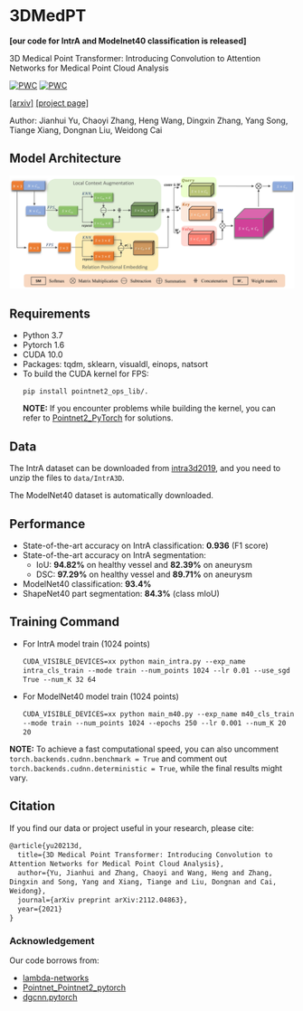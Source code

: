 # 3DMedPT

**\[our code for IntrA and Modelnet40 classification is released]**

3D Medical Point Transformer: Introducing Convolution to Attention Networks for Medical Point Cloud Analysis

[![PWC](https://img.shields.io/endpoint.svg?url=https://paperswithcode.com/badge/3d-medical-point-transformer-introducing/classification-on-intra)](https://paperswithcode.com/sota/classification-on-intra?p=3d-medical-point-transformer-introducing)
[![PWC](https://img.shields.io/endpoint.svg?url=https://paperswithcode.com/badge/3d-medical-point-transformer-introducing/3d-part-segmentation-on-intra)](https://paperswithcode.com/sota/3d-part-segmentation-on-intra?p=3d-medical-point-transformer-introducing)

[[arxiv]](https://arxiv.org/pdf/2112.04863.pdf) [[project page]](https://3dmedpt.github.io/)

Author: Jianhui Yu, Chaoyi Zhang, Heng Wang, Dingxin Zhang, Yang Song, Tiange Xiang, Dongnan Liu, Weidong Cai

## Model Architecture

![model architecture](./images/model_details.jpg)

## Requirements

* Python 3.7
* Pytorch 1.6
* CUDA 10.0
* Packages: tqdm, sklearn, visualdl, einops, natsort
* To build the CUDA kernel for FPS:
    ```
    pip install pointnet2_ops_lib/.  
    ```
  <b>NOTE:</b> If you encounter problems while building the kernel, you can refer to [Pointnet2_PyTorch](https://github.com/erikwijmans/Pointnet2_PyTorch) for solutions.

## Data
The IntrA dataset can be downloaded from [intra3d2019](https://github.com/intra3d2019/IntrA), and you need to unzip the files to ```data/IntrA3D```.

The ModelNet40 dataset is automatically downloaded.

## Performance

* State-of-the-art accuracy on IntrA classification: <b>0.936</b> (F1 score)
* State-of-the-art accuracy on IntrA segmentation: 
  * IoU: <b>94.82%</b> on healthy vessel and <b>82.39%</b> on aneurysm
  * DSC: <b>97.29%</b> on healthy vessel and <b>89.71%</b> on aneurysm
* ModelNet40 classification: <b>93.4%</b>
* ShapeNet40 part segmentation: <b>84.3%</b> (class mIoU)

## Training Command

* For IntrA model train (1024 points)
  ```
  CUDA_VISIBLE_DEVICES=xx python main_intra.py --exp_name intra_cls_train --mode train --num_points 1024 --lr 0.01 --use_sgd True --num_K 32 64
  ```

* For ModelNet40 model train (1024 points)
  ```
  CUDA_VISIBLE_DEVICES=xx python main_m40.py --exp_name m40_cls_train --mode train --num_points 1024 --epochs 250 --lr 0.001 --num_K 20 20
  ```
<b>NOTE:</b> To achieve a fast computational speed, you can also uncomment ```torch.backends.cudnn.benchmark = True``` and comment out ```torch.backends.cudnn.deterministic = True```, while the final results might vary.

## Citation

If you find our data or project useful in your research, please cite:

```
@article{yu20213d,
  title={3D Medical Point Transformer: Introducing Convolution to Attention Networks for Medical Point Cloud Analysis},
  author={Yu, Jianhui and Zhang, Chaoyi and Wang, Heng and Zhang, Dingxin and Song, Yang and Xiang, Tiange and Liu, Dongnan and Cai, Weidong},
  journal={arXiv preprint arXiv:2112.04863},
  year={2021}
}
```

### Acknowledgement

Our code borrows from:

* [lambda-networks](https://github.com/lucidrains/lambda-networks)
* [Pointnet_Pointnet2_pytorch](https://github.com/yanx27/Pointnet_Pointnet2_pytorch)
* [dgcnn.pytorch](https://github.com/AnTao97/dgcnn.pytorch)